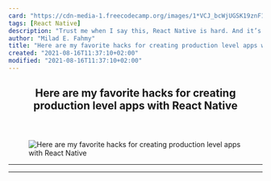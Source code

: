 ```yaml
---
card: "https://cdn-media-1.freecodecamp.org/images/1*VCJ_bcWjUGSK19znF1KMwg.jpeg"
tags: [React Native]
description: "Trust me when I say this, React Native is hard. And it’s not "
author: "Milad E. Fahmy"
title: "Here are my favorite hacks for creating production level apps with React Native"
created: "2021-08-16T11:37:10+02:00"
modified: "2021-08-16T11:37:10+02:00"
---
```

<div class="site-wrapper">
<main id="site-main" class="site-main outer">
<div class="inner">
<article class="post-full post tag-react-native tag-mobile-app-development tag-technology tag-programming tag-tips ">
<header class="post-full-header">
<h1 class="post-full-title">Here are my favorite hacks for creating production level apps with React Native</h1>
</header>
<figure class="post-full-image">
<picture>
<source media="(max-width: 700px)" sizes="1px" srcset="data:image/gif;base64,R0lGODlhAQABAIAAAAAAAP///yH5BAEAAAAALAAAAAABAAEAAAIBRAA7 1w">
<source media="(min-width: 701px)" sizes="(max-width: 800px) 400px,
(max-width: 1170px) 700px,
1400px" srcset="https://cdn-media-1.freecodecamp.org/images/1*VCJ_bcWjUGSK19znF1KMwg.jpeg 300w,
https://cdn-media-1.freecodecamp.org/images/1*VCJ_bcWjUGSK19znF1KMwg.jpeg 600w,
https://cdn-media-1.freecodecamp.org/images/1*VCJ_bcWjUGSK19znF1KMwg.jpeg 1000w,
https://cdn-media-1.freecodecamp.org/images/1*VCJ_bcWjUGSK19znF1KMwg.jpeg 2000w">
<img onerror="this.style.display='none'" src="https://cdn-media-1.freecodecamp.org/images/1*VCJ_bcWjUGSK19znF1KMwg.jpeg" alt="Here are my favorite hacks for creating production level apps with React Native">
</picture>
</figure>
<section class="post-full-content">
<div class="post-content">
</div>
<hr>
<hr>
</section>
</article>
</div>
</main>
</div>
<!-- Google Tag Manager (noscript) -->
<!-- End Google Tag Manager (noscript) -->

